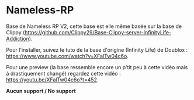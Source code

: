 # Nameless-RP

Base de Nameless RP V2, cette base est elle même basée sur la base de Clippy (https://github.com/Clippy29/Base-Clippy-server-InfinityLife-Addiction).


Pour l'installer, suivez le tuto de la base d'origine (Infinity Life) de Doublox : https://www.youtube.com/watch?v=XFalTw04c6o.   


Pour une preview (la base ressemble encore un p'tit peu à cette vidéo mais à drastiquement changé) regardez cette vidéo : https://youtu.be/XFalTw04c6o?t=452.


**Aucun support / No support**
